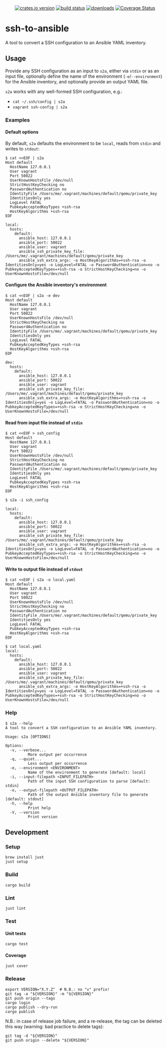 <!-- markdownlint-disable MD013 MD033 MD041 -->
<div align="center">
  <a href="https://crates.io/crates/ssh-to-ansible"><img src="https://img.shields.io/crates/v/ssh-to-ansible.svg" alt="crates.io version"></a>
  <a href="https://github.com/marccarre/ssh-to-ansible/actions"><img src="https://github.com/marccarre/ssh-to-ansible/actions/workflows/ci.yaml/badge.svg" alt="build status" /></a>
  <a href="https://github.com/marccarre/ssh-to-ansible/releases"><img src="https://img.shields.io/github/downloads/marccarre/ssh-to-ansible/total.svg" alt="downloads" /></a>
  <a href="https://coveralls.io/github/marccarre/ssh-to-ansible?branch=main"><img src="https://coveralls.io/repos/github/marccarre/ssh-to-ansible/badge.svg?branch=main" alt="Coverage Status" /></a>
</div>
<!-- markdownlint-enable MD013 MD033 MD041 -->

# ssh-to-ansible

A tool to convert a SSH configuration to an Ansible YAML inventory.

## Usage

Provide any SSH configuration as an input to `s2a`, either via `stdin` or as an
input file, optionally define the name of the environment (`-e`/`--environment`)
for the Ansible inventory, and optionally provide an output YAML file.

`s2a` works with any well-formed SSH configuration, e.g.:

- `cat ~/.ssh/config | s2a`
- `vagrant ssh-config | s2a`

### Examples

#### Default options

By default, `s2a` defaults the environment to be `local`, reads from `stdin` and
writes to `stdout`:

<!-- markdownlint-disable MD013 -->
```console
$ cat <<EOF | s2a
Host default
  HostName 127.0.0.1
  User vagrant
  Port 50022
  UserKnownHostsFile /dev/null
  StrictHostKeyChecking no
  PasswordAuthentication no
  IdentityFile /Users/me/.vagrant/machines/default/qemu/private_key
  IdentitiesOnly yes
  LogLevel FATAL
  PubkeyAcceptedKeyTypes +ssh-rsa
  HostKeyAlgorithms +ssh-rsa
EOF

local:
  hosts:
    default:
      ansible_host: 127.0.0.1
      ansible_port: 50022
      ansible_user: vagrant
      ansible_ssh_private_key_file: /Users/me/.vagrant/machines/default/qemu/private_key
      ansible_ssh_extra_args: -o HostKeyAlgorithms=+ssh-rsa -o IdentitiesOnly=yes -o LogLevel=FATAL -o PasswordAuthentication=no -o PubkeyAcceptedKeyTypes=+ssh-rsa -o StrictHostKeyChecking=no -o UserKnownHostsFile=/dev/null
```
<!-- markdownlint-enable MD013 -->

#### Configure the Ansible inventory's environment

<!-- markdownlint-disable MD013 -->
```console
$ cat <<EOF | s2a -e dev
Host default
  HostName 127.0.0.1
  User vagrant
  Port 50022
  UserKnownHostsFile /dev/null
  StrictHostKeyChecking no
  PasswordAuthentication no
  IdentityFile /Users/me/.vagrant/machines/default/qemu/private_key
  IdentitiesOnly yes
  LogLevel FATAL
  PubkeyAcceptedKeyTypes +ssh-rsa
  HostKeyAlgorithms +ssh-rsa
EOF

dev:
  hosts:
    default:
      ansible_host: 127.0.0.1
      ansible_port: 50022
      ansible_user: vagrant
      ansible_ssh_private_key_file: /Users/me/.vagrant/machines/default/qemu/private_key
      ansible_ssh_extra_args: -o HostKeyAlgorithms=+ssh-rsa -o IdentitiesOnly=yes -o LogLevel=FATAL -o PasswordAuthentication=no -o PubkeyAcceptedKeyTypes=+ssh-rsa -o StrictHostKeyChecking=no -o UserKnownHostsFile=/dev/null
```
<!-- markdownlint-enable MD013 -->

#### Read from input file instead of `stdin`

<!-- markdownlint-disable MD013 -->
```console
$ cat <<EOF > ssh_config
Host default
  HostName 127.0.0.1
  User vagrant
  Port 50022
  UserKnownHostsFile /dev/null
  StrictHostKeyChecking no
  PasswordAuthentication no
  IdentityFile /Users/me/.vagrant/machines/default/qemu/private_key
  IdentitiesOnly yes
  LogLevel FATAL
  PubkeyAcceptedKeyTypes +ssh-rsa
  HostKeyAlgorithms +ssh-rsa
EOF

$ s2a -i ssh_config

local:
  hosts:
    default:
      ansible_host: 127.0.0.1
      ansible_port: 50022
      ansible_user: vagrant
      ansible_ssh_private_key_file: /Users/me/.vagrant/machines/default/qemu/private_key
      ansible_ssh_extra_args: -o HostKeyAlgorithms=+ssh-rsa -o IdentitiesOnly=yes -o LogLevel=FATAL -o PasswordAuthentication=no -o PubkeyAcceptedKeyTypes=+ssh-rsa -o StrictHostKeyChecking=no -o UserKnownHostsFile=/dev/null
```
<!-- markdownlint-enable MD013 -->

#### Write to output file instead of `stdout`

<!-- markdownlint-disable MD013 -->
```console
$ cat <<EOF | s2a -o local.yaml
Host default
  HostName 127.0.0.1
  User vagrant
  Port 50022
  UserKnownHostsFile /dev/null
  StrictHostKeyChecking no
  PasswordAuthentication no
  IdentityFile /Users/me/.vagrant/machines/default/qemu/private_key
  IdentitiesOnly yes
  LogLevel FATAL
  PubkeyAcceptedKeyTypes +ssh-rsa
  HostKeyAlgorithms +ssh-rsa
EOF

$ cat local.yaml
local:
  hosts:
    default:
      ansible_host: 127.0.0.1
      ansible_port: 50022
      ansible_user: vagrant
      ansible_ssh_private_key_file: /Users/me/.vagrant/machines/default/qemu/private_key
      ansible_ssh_extra_args: -o HostKeyAlgorithms=+ssh-rsa -o IdentitiesOnly=yes -o LogLevel=FATAL -o PasswordAuthentication=no -o PubkeyAcceptedKeyTypes=+ssh-rsa -o StrictHostKeyChecking=no -o UserKnownHostsFile=/dev/null
```
<!-- markdownlint-enable MD013 -->

### Help

<!-- markdownlint-disable MD013 -->
```console
$ s2a --help
A tool to convert a SSH configuration to an Ansible YAML inventory.

Usage: s2a [OPTIONS]

Options:
  -v, --verbose...
          More output per occurrence
  -q, --quiet...
          Less output per occurrence
  -e, --environment <ENVIRONMENT>
          Name of the environment to generate [default: local]
  -i, --input-filepath <INPUT_FILEPATH>
          Path of the input SSH configuration to parse [default: stdin]
  -o, --output-filepath <OUTPUT_FILEPATH>
          Path of the output Ansible inventory file to generate [default: stdout]
  -h, --help
          Print help
  -V, --version
          Print version
```
<!-- markdownlint-enable MD013 -->

## Development

### Setup

```console
brew install just
just setup
```

### Build

```console
cargo build
```

### Lint

```console
just lint
```

### Test

#### Unit tests

```console
cargo test
```

#### Coverage

```console
just cover
```

### Release

```console
export VERSION="X.Y.Z"  # N.B.: no "v" prefix!
git tag -a "${VERSION}" -m "${VERSION}"
git push origin --tags
cargo login
cargo publish --dry-run
cargo publish
```

N.B.: in case of release job failure, and a re-release, the tag can be deleted
this way (warning: bad practice to delete tags):

```console
git tag -d "${VERSION}"
git push origin --delete "${VERSION}"
```
